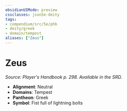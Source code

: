 ```yaml
---
obsidianUIMode: preview
cssclasses: json5e-deity
tags:
- compendium/src/5e/phb
- deity/greek
- domain/tempest
aliases: ["Zeus"]
---
```

# Zeus
*Source: Player's Handbook p. 298. Available in the SRD.* 

- **Alignment**: Neutral
- **Domains**: Tempest
- **Pantheon**: Greek
- **Symbol**: Fist full of lightning bolts